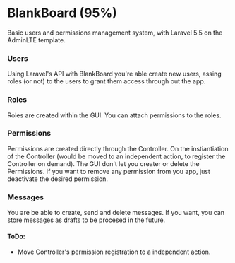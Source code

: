 # BlankBoard (95%)
Basic users and permissions management system, with Laravel 5.5 on the AdminLTE template.

### Users
Using Laravel's API with BlankBoard you're able create new users, assing roles (or not) to the users to grant them access through out the app.

### Roles
Roles are created within the GUI. You can attach permissions to the roles.

### Permissions
Permissions are created directly through the Controller. On the instiantiation of the Controller (would be moved to an independent action, to register the Controller on demand). The GUI don't let you creater or delete the Permissions. If you want to remove any permission from you app, just deactivate the desired permission.

### Messages
You are be able to create, send and delete messages. If you want, you can store messages as drafts to be procesed in the future.

#### ToDo: ####

* Move Controller's permission registration to a independent action.
